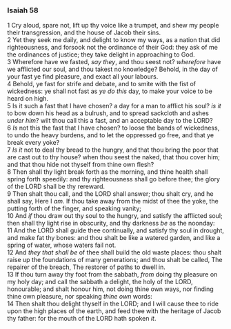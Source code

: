 ### Isaiah 58

1 Cry aloud, spare not, lift up thy voice like a trumpet, and shew my people their transgression, and the house of Jacob their sins.  
2 Yet they seek me daily, and delight to know my ways, as a nation that did righteousness, and forsook not the ordinance of their God: they ask of me the ordinances of justice; they take delight in approaching to God.  
3 Wherefore have we fasted, *say they*, and thou seest not? *wherefore* have we afflicted our soul, and thou takest no knowledge? Behold, in the day of your fast ye find pleasure, and exact all your labours.  
4 Behold, ye fast for strife and debate, and to smite with the fist of wickedness: ye shall not fast as *ye do this* day, to make your voice to be heard on high.  
5 Is it such a fast that I have chosen? a day for a man to afflict his soul? *is it* to bow down his head as a bulrush, and to spread sackcloth and ashes *under him*? wilt thou call this a fast, and an acceptable day to the LORD?  
6 *Is* not this the fast that I have chosen? to loose the bands of wickedness, to undo the heavy burdens, and to let the oppressed go free, and that ye break every yoke?  
7 *Is it* not to deal thy bread to the hungry, and that thou bring the poor that are cast out to thy house? when thou seest the naked, that thou cover him; and that thou hide not thyself from thine own flesh?  
8 Then shall thy light break forth as the morning, and thine health shall spring forth speedily: and thy righteousness shall go before thee; the glory of the LORD shall be thy rereward.  
9 Then shalt thou call, and the LORD shall answer; thou shalt cry, and he shall say, Here I *am*. If thou take away from the midst of thee the yoke, the putting forth of the finger, and speaking vanity;  
10 And *if* thou draw out thy soul to the hungry, and satisfy the afflicted soul; then shall thy light rise in obscurity, and thy darkness *be* as the noonday:  
11 And the LORD shall guide thee continually, and satisfy thy soul in drought, and make fat thy bones: and thou shalt be like a watered garden, and like a spring of water, whose waters fail not.  
12 And *they that shall be* of thee shall build the old waste places: thou shalt raise up the foundations of many generations; and thou shalt be called, The repairer of the breach, The restorer of paths to dwell in.  
13 If thou turn away thy foot from the sabbath, *from* doing thy pleasure on my holy day; and call the sabbath a delight, the holy of the LORD, honourable; and shalt honour him, not doing thine own ways, nor finding thine own pleasure, nor speaking *thine own* words:  
14 Then shalt thou delight thyself in the LORD; and I will cause thee to ride upon the high places of the earth, and feed thee with the heritage of Jacob thy father: for the mouth of the LORD hath spoken *it*.  
